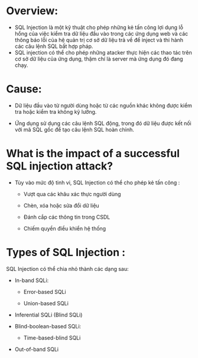 # Overview:

- SQL Injection là một kỹ thuật cho phép những kẻ tấn công lợi dụng lỗ hổng của việc kiểm tra dữ liệu đầu vào trong các ứng dụng web và các thông báo lỗi của hệ quản trị cơ sở dữ liệu trả về để inject và thi hành các câu lệnh SQL bất hợp pháp.
- SQL injection có thể cho phép những atacker thực hiện các thao tác trên cơ sở dữ liệu của ứng dụng, thậm chí là server mà ứng dụng đó đang chạy.

# Cause:

- Dữ liệu đầu vào từ người dùng hoặc từ các nguồn khác không được kiểm tra hoặc kiểm tra không kỹ lưỡng.

- Ứng dụng sử dụng các câu lệnh SQL động, trong đó dữ liệu được kết nối với mã SQL gốc để tạo câu lệnh SQL hoàn chỉnh.

# What is the impact of a successful SQL injection attack?

- Tùy vào mức độ tinh vi, SQL Injection có thể cho phép kẻ tấn công :

   - Vượt qua các khâu xác thực người dùng

   - Chèn, xóa hoặc sửa đổi dữ liệu

   - Đánh cắp các thông tin trong CSDL

   - Chiếm quyền điều khiển hệ thống
# Types of SQL Injection :

 SQL Injection có thể chia nhỏ thành các dạng sau:

  - In-band SQLi:

    - Error-based SQLi
   
    - Union-based SQLi
  
  - Inferential SQLi (Blind SQLi)

  - Blind-boolean-based SQLi:

    - Time-based-blind SQLi
  
  - Out-of-band SQLi
 
 
